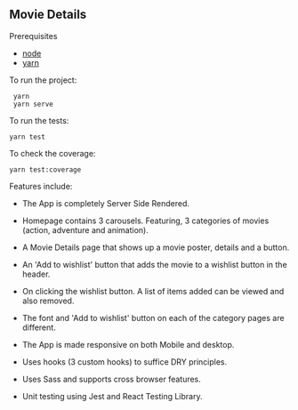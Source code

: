 ## Movie Details

Prerequisites

- [node](https://nodejs.org/en/download/)
- [yarn](https://classic.yarnpkg.com/lang/en/docs/install/#mac-stable)

To run the project:

```
 yarn
 yarn serve
```

To run the tests:

```
yarn test
```

To check the coverage:

```
yarn test:coverage
```

Features include:

- The App is completely Server Side Rendered.

- Homepage contains 3 carousels.
  Featuring, 3 categories of movies (action, adventure and animation).

- A Movie Details page that shows up a movie poster, details and a button.

- An 'Add to wishlist' button that adds the movie to a wishlist button in the header.

- On clicking the wishlist button. A list of items added can be viewed and also removed.

- The font and 'Add to wishlist' button on each of the category pages are different.

- The App is made responsive on both Mobile and desktop.

- Uses hooks (3 custom hooks) to suffice DRY principles.

- Uses Sass and supports cross browser features.

- Unit testing using Jest and React Testing Library.
